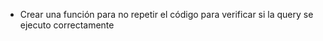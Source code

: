 - Crear una función para no repetir el código para verificar si la query se ejecuto correctamente



